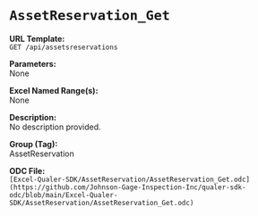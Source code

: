 # `AssetReservation_Get`

**URL Template:**  
`GET /api/assetsreservations`

**Parameters:**  
None

**Excel Named Range(s):**  
None

**Description:**  
No description provided.

**Group (Tag):**  
AssetReservation

**ODC File:**  
`[Excel-Qualer-SDK/AssetReservation/AssetReservation_Get.odc](https://github.com/Johnson-Gage-Inspection-Inc/qualer-sdk-odc/blob/main/Excel-Qualer-SDK/AssetReservation/AssetReservation_Get.odc)`
